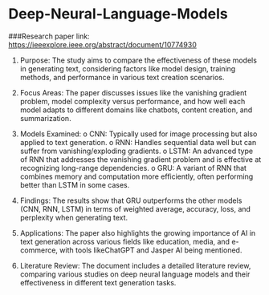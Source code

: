 ﻿# Deep-Neural-Language-Models

###Research paper link: https://ieeexplore.ieee.org/abstract/document/10774930

 1.	Purpose: The study aims to compare the effectiveness of these models in generating text, considering factors like model design, training methods, and performance in various text creation scenarios.
 2.	Focus Areas: The paper discusses issues like the vanishing gradient problem, model complexity versus performance, and how well each model adapts to different domains like chatbots, content creation, and summarization.
 3.	Models Examined:
o	CNN: Typically used for image processing but also applied to text generation.
o	RNN: Handles sequential data well but can suffer from vanishing/exploding gradients.
o	LSTM: An advanced type of RNN that addresses the vanishing gradient problem and is effective at recognizing long-range dependencies.
o	GRU: A variant of RNN that combines memory and computation more efficiently, often performing better than LSTM in some cases.
 4.	Findings: The results show that GRU outperforms the other models (CNN, RNN, LSTM) in terms of weighted average, accuracy, loss, and perplexity when generating text.

 5.	Applications: The paper also highlights the growing importance of AI in text generation across various fields like education, media, and e-commerce, with tools likeChatGPT and Jasper AI being mentioned.

 6.	Literature Review: The document includes a detailed literature review, comparing various studies on deep neural language models and their effectiveness in different text generation tasks.
